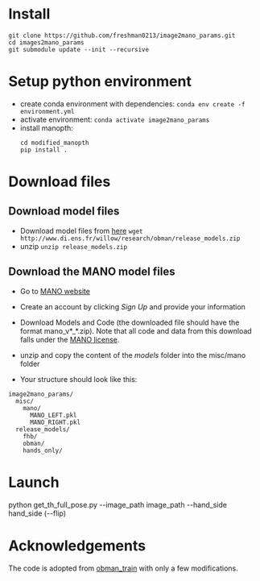 # Install

```
git clone https://github.com/freshman0213/image2mano_params.git
cd images2mano_params
git submodule update --init --recursive
```


# Setup python environment

- create conda environment with dependencies: `conda env create -f environment.yml`
- activate environment: `conda activate image2mano_params`
- install manopth:
  ```
  cd modified_manopth
  pip install .
  ```

# Download files

## Download model files

- Download model files from [here](http://www.di.ens.fr/willow/research/obman/release_models.zip) `wget http://www.di.ens.fr/willow/research/obman/release_models.zip`
- unzip `unzip release_models.zip`

## Download the MANO model files

- Go to [MANO website](http://mano.is.tue.mpg.de/)
- Create an account by clicking *Sign Up* and provide your information
- Download Models and Code (the downloaded file should have the format mano_v*_*.zip). Note that all code and data from this download falls under the [MANO license](http://mano.is.tue.mpg.de/license).
- unzip and copy the content of the *models* folder into the misc/mano folder


- Your structure should look like this:

```
image2mano_params/
  misc/
    mano/
      MANO_LEFT.pkl
      MANO_RIGHT.pkl
  release_models/
    fhb/
    obman/
    hands_only/
```


# Launch

python get_th_full_pose.py --image_path image_path --hand_side hand_side (--flip)


# Acknowledgements

The code is adopted from [obman_train](https://github.com/hassony2/obman_train) with only a few modifications.